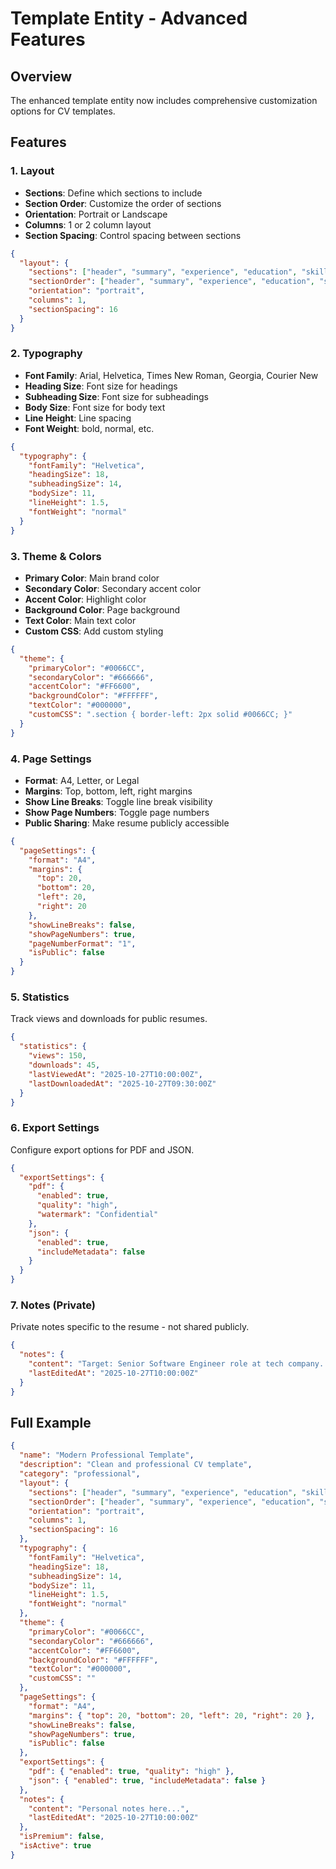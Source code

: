 # Template Entity - Advanced Features

## Overview
The enhanced template entity now includes comprehensive customization options for CV templates.

## Features

### 1. Layout
- **Sections**: Define which sections to include
- **Section Order**: Customize the order of sections
- **Orientation**: Portrait or Landscape
- **Columns**: 1 or 2 column layout
- **Section Spacing**: Control spacing between sections

```json
{
  "layout": {
    "sections": ["header", "summary", "experience", "education", "skills"],
    "sectionOrder": ["header", "summary", "experience", "education", "skills"],
    "orientation": "portrait",
    "columns": 1,
    "sectionSpacing": 16
  }
}
```

### 2. Typography
- **Font Family**: Arial, Helvetica, Times New Roman, Georgia, Courier New
- **Heading Size**: Font size for headings
- **Subheading Size**: Font size for subheadings
- **Body Size**: Font size for body text
- **Line Height**: Line spacing
- **Font Weight**: bold, normal, etc.

```json
{
  "typography": {
    "fontFamily": "Helvetica",
    "headingSize": 18,
    "subheadingSize": 14,
    "bodySize": 11,
    "lineHeight": 1.5,
    "fontWeight": "normal"
  }
}
```

### 3. Theme & Colors
- **Primary Color**: Main brand color
- **Secondary Color**: Secondary accent color
- **Accent Color**: Highlight color
- **Background Color**: Page background
- **Text Color**: Main text color
- **Custom CSS**: Add custom styling

```json
{
  "theme": {
    "primaryColor": "#0066CC",
    "secondaryColor": "#666666",
    "accentColor": "#FF6600",
    "backgroundColor": "#FFFFFF",
    "textColor": "#000000",
    "customCSS": ".section { border-left: 2px solid #0066CC; }"
  }
}
```

### 4. Page Settings
- **Format**: A4, Letter, or Legal
- **Margins**: Top, bottom, left, right margins
- **Show Line Breaks**: Toggle line break visibility
- **Show Page Numbers**: Toggle page numbers
- **Public Sharing**: Make resume publicly accessible

```json
{
  "pageSettings": {
    "format": "A4",
    "margins": {
      "top": 20,
      "bottom": 20,
      "left": 20,
      "right": 20
    },
    "showLineBreaks": false,
    "showPageNumbers": true,
    "pageNumberFormat": "1",
    "isPublic": false
  }
}
```

### 5. Statistics
Track views and downloads for public resumes.

```json
{
  "statistics": {
    "views": 150,
    "downloads": 45,
    "lastViewedAt": "2025-10-27T10:00:00Z",
    "lastDownloadedAt": "2025-10-27T09:30:00Z"
  }
}
```

### 6. Export Settings
Configure export options for PDF and JSON.

```json
{
  "exportSettings": {
    "pdf": {
      "enabled": true,
      "quality": "high",
      "watermark": "Confidential"
    },
    "json": {
      "enabled": true,
      "includeMetadata": false
    }
  }
}
```

### 7. Notes (Private)
Private notes specific to the resume - not shared publicly.

```json
{
  "notes": {
    "content": "Target: Senior Software Engineer role at tech company. Highlight React and Node.js experience.",
    "lastEditedAt": "2025-10-27T10:00:00Z"
  }
}
```

## Full Example

```json
{
  "name": "Modern Professional Template",
  "description": "Clean and professional CV template",
  "category": "professional",
  "layout": {
    "sections": ["header", "summary", "experience", "education", "skills"],
    "sectionOrder": ["header", "summary", "experience", "education", "skills"],
    "orientation": "portrait",
    "columns": 1,
    "sectionSpacing": 16
  },
  "typography": {
    "fontFamily": "Helvetica",
    "headingSize": 18,
    "subheadingSize": 14,
    "bodySize": 11,
    "lineHeight": 1.5,
    "fontWeight": "normal"
  },
  "theme": {
    "primaryColor": "#0066CC",
    "secondaryColor": "#666666",
    "accentColor": "#FF6600",
    "backgroundColor": "#FFFFFF",
    "textColor": "#000000",
    "customCSS": ""
  },
  "pageSettings": {
    "format": "A4",
    "margins": { "top": 20, "bottom": 20, "left": 20, "right": 20 },
    "showLineBreaks": false,
    "showPageNumbers": true,
    "isPublic": false
  },
  "exportSettings": {
    "pdf": { "enabled": true, "quality": "high" },
    "json": { "enabled": true, "includeMetadata": false }
  },
  "notes": {
    "content": "Personal notes here...",
    "lastEditedAt": "2025-10-27T10:00:00Z"
  },
  "isPremium": false,
  "isActive": true
}
```

